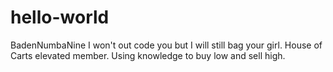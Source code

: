 # hello-world
BadenNumbaNine
I won't out code you but I will still bag your girl.
House of Carts elevated member.
Using knowledge to buy low and sell high.
